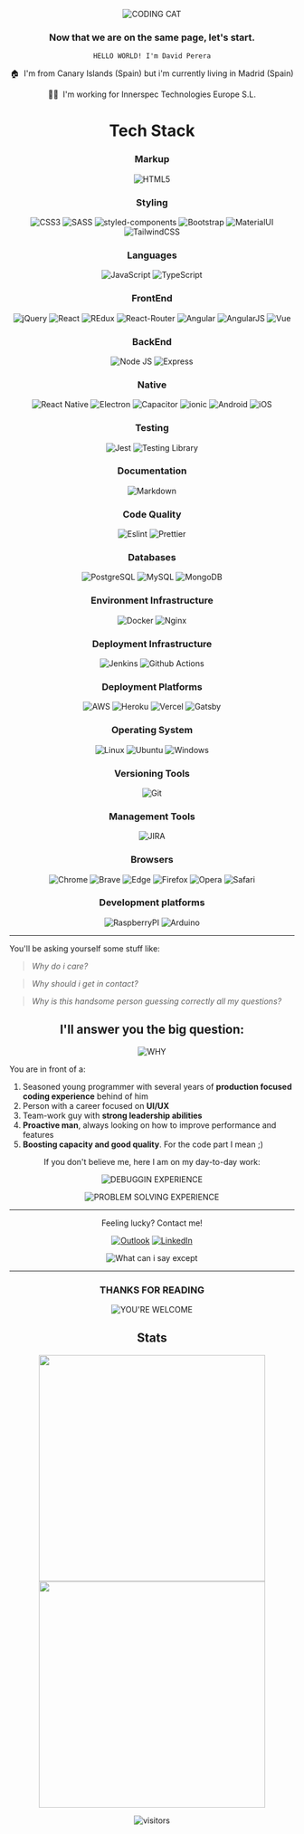
<div align="center">

![CODING CAT](https://media.giphy.com/media/JIX9t2j0ZTN9S/giphy.gif)

### Now that we are on the same page, let's start.

`HELLO WORLD! I'm David Perera`

:house:&nbsp; I'm from Canary Islands (Spain) but i'm currently living in Madrid (Spain)
  
:man_technologist:&nbsp; I'm working for Innerspec Technologies Europe S.L.

# Tech Stack

### Markup

![HTML5](https://img.shields.io/badge/HTML5-E34F26?style=for-the-badge&logo=html5&logoColor=white)

### Styling

![CSS3](https://img.shields.io/badge/CSS3-1572B6?style=for-the-badge&logo=css3&logoColor=white) ![SASS](https://img.shields.io/badge/Sass-CC6699?style=for-the-badge&logo=sass&logoColor=white) ![styled-components](https://img.shields.io/badge/styled--components-DB7093?style=for-the-badge&logo=styled-components&logoColor=white) ![Bootstrap](https://img.shields.io/badge/Bootstrap-563D7C?style=for-the-badge&logo=bootstrap&logoColor=white) ![MaterialUI](https://img.shields.io/badge/Material--UI-0081CB?style=for-the-badge&logo=material-ui&logoColor=white) ![TailwindCSS](https://img.shields.io/badge/Tailwind_CSS-38B2AC?style=for-the-badge&logo=tailwind-css&logoColor=white)

### Languages

![JavaScript](https://img.shields.io/badge/JavaScript-F7DF1E?style=for-the-badge&logo=javascript&logoColor=black) ![TypeScript](https://img.shields.io/badge/TypeScript-007ACC?style=for-the-badge&logo=typescript&logoColor=white)

### FrontEnd

![jQuery](https://img.shields.io/badge/jQuery-0769AD?style=for-the-badge&logo=jquery&logoColor=white)
![React](https://img.shields.io/badge/React-20232A?style=for-the-badge&logo=react&logoColor=61DAFB) ![REdux](https://img.shields.io/badge/Redux-593D88?style=for-the-badge&logo=redux&logoColor=white) ![React-Router](https://img.shields.io/badge/React_Router-CA4245?style=for-the-badge&logo=react-router&logoColor=white) ![Angular](https://img.shields.io/badge/Angular-DD0031?style=for-the-badge&logo=angular&logoColor=white) ![AngularJS](https://img.shields.io/badge/AngularJS-E23237?style=for-the-badge&logo=angularjs&logoColor=white) ![Vue](https://img.shields.io/badge/Vue.js-35495E?style=for-the-badge&logo=vue.js&logoColor=4FC08D)

### BackEnd

![Node JS](https://img.shields.io/badge/Node.js-43853D?style=for-the-badge&logo=node.js&logoColor=white) ![Express](https://img.shields.io/badge/Express.js-404D59?style=for-the-badge)

### Native

![React Native](https://img.shields.io/badge/React_Native-20232A?style=for-the-badge&logo=react&logoColor=61DAFB)
![Electron](https://img.shields.io/badge/-Electron-012f66?logo=electron&logoColor=white&style=for-the-badge) ![Capacitor](https://img.shields.io/badge/Capacitor-119EFF?style=for-the-badge&logo=Capacitor&logoColor=white)
![ionic](https://img.shields.io/badge/Ionic-3880FF?style=for-the-badge&logo=ionic&logoColor=white)
![Android](https://img.shields.io/badge/Android-3DDC84?style=for-the-badge&logo=android&logoColor=white)
![iOS](https://img.shields.io/badge/iOS-000000?style=for-the-badge&logo=ios&logoColor=white)

### Testing

![Jest](https://img.shields.io/badge/Jest-323330?style=for-the-badge&logo=Jest&logoColor=white)
![Testing Library](https://img.shields.io/badge/testing%20library-323330?style=for-the-badge&logo=testing-library&logoColor=red)

### Documentation

![Markdown](https://img.shields.io/badge/Markdown-000000?style=for-the-badge&logo=markdown&logoColor=white)

### Code Quality

![Eslint](https://img.shields.io/badge/eslint-3A33D1?style=for-the-badge&logo=eslint&logoColor=white)
![Prettier](https://img.shields.io/badge/prettier-1A2C34?style=for-the-badge&logo=prettier&logoColor=F7BA3E)

### Databases

![PostgreSQL](https://img.shields.io/badge/PostgreSQL-316192?style=for-the-badge&logo=postgresql&logoColor=white)
![MySQL](https://img.shields.io/badge/-MySQL-00618A?logo=mysql&logoColor=ffffff&style=for-the-badge)
![MongoDB](https://img.shields.io/badge/-MongoDB-3FA037?logo=mongodb&logoColor=white&style=for-the-badge)

### Environment Infrastructure

![Docker](https://img.shields.io/badge/-Docker-0db7ed?logo=docker&logoColor=white&style=for-the-badge)
![Nginx](https://img.shields.io/badge/-Nginx-009138?logo=nginx&logoColor=white&style=for-the-badge)

### Deployment Infrastructure

![Jenkins](https://img.shields.io/badge/Jenkins-D24939?style=for-the-badge&logo=Jenkins&logoColor=white)
![Github Actions](https://img.shields.io/badge/GitHub_Actions-2088FF?style=for-the-badge&logo=github-actions&logoColor=white)

### Deployment Platforms

![AWS](https://img.shields.io/badge/Amazon_AWS-232F3E?style=for-the-badge&logo=amazon-aws&logoColor=white)
![Heroku](https://img.shields.io/badge/Heroku-430098?style=for-the-badge&logo=heroku&logoColor=white)
![Vercel](https://img.shields.io/badge/Vercel-000000?style=for-the-badge&logo=vercel&logoColor=white)
![Gatsby](https://img.shields.io/badge/Gatsby-663399?style=for-the-badge&logo=gatsby&logoColor=white)

### Operating System

![Linux](https://img.shields.io/badge/Linux-FCC624?style=for-the-badge&logo=linux&logoColor=black) ![Ubuntu](https://img.shields.io/badge/Ubuntu-E95420?style=for-the-badge&logo=ubuntu&logoColor=white)
![Windows](https://img.shields.io/badge/Windows-0078D6?style=for-the-badge&logo=windows&logoColor=white)

### Versioning Tools

![Git](https://img.shields.io/badge/-Git-f34f29?logo=git&logoColor=white&style=for-the-badge)

### Management Tools

![JIRA](https://img.shields.io/badge/Jira-0052CC?style=for-the-badge&logo=Jira&logoColor=white)

### Browsers

![Chrome](https://img.shields.io/badge/Google_chrome-4285F4?style=for-the-badge&logo=Google-chrome&logoColor=white) ![Brave](https://img.shields.io/badge/Brave-FF1B2D?style=for-the-badge&logo=Brave&logoColor=white) ![Edge](https://img.shields.io/badge/Microsoft_Edge-0078D7?style=for-the-badge&logo=Microsoft-edge&logoColor=white)
![Firefox](https://img.shields.io/badge/Firefox_Browser-FF7139?style=for-the-badge&logo=Firefox-Browser&logoColor=white) ![Opera](https://img.shields.io/badge/Opera-FF1B2D?style=for-the-badge&logo=Opera&logoColor=white)
![Safari](https://img.shields.io/badge/Safari-FF1B2D?style=for-the-badge&logo=Safari&logoColor=white)

### Development platforms

![RaspberryPI](https://img.shields.io/badge/Raspberry%20Pi-A22846?style=for-the-badge&logo=Raspberry%20Pi&logoColor=white)
![Arduino](https://img.shields.io/badge/Arduino-00979D?style=for-the-badge&logo=Arduino&logoColor=white)

</div>

---

You'll be asking yourself some stuff like:

> _Why do i care?_

> _Why should i get in contact?_

> _Why is this handsome person guessing correctly all my questions?_

<div align="center">

## I'll answer you the big question:
![WHY](https://media.giphy.com/media/GfoDjZTiHuIU/giphy.gif)

</div>

You are in front of a:
1. Seasoned young programmer with several years of **production focused coding experience** behind of him
2. Person with a career focused on **UI/UX**
3. Team-work guy with **strong leadership abilities**
4. **Proactive man**, always looking on how to improve performance and features
5. **Boosting capacity and good quality**. For the code part I mean ;)

<div align="center">

If you don't believe me, here I am on my day-to-day work:

![DEBUGGIN EXPERIENCE](https://media.giphy.com/media/l3fZMMONXeOKRPGog/giphy.gif)

![PROBLEM SOLVING EXPERIENCE](https://media.giphy.com/media/4mk7fX5uf2q76/giphy.gif)

</div>

---

<div align="center">

Feeling lucky? Contact me!

[![Outlook](https://img.shields.io/badge/Microsoft_Outlook-0078D4?style=for-the-badge&logo=microsoft-outlook&logoColor=white)](davidpemo36@hotmail.com)
[![LinkedIn](https://img.shields.io/badge/LinkedIn-0077B5?style=for-the-badge&logo=linkedin&logoColor=white)](https://www.linkedin.com/in/pereradavid/)

![What can i say except](https://media.giphy.com/media/AQRapWCgC7dThyVEYb/giphy.gif)

<div>

---

### THANKS FOR READING
![YOU'RE WELCOME](https://media.giphy.com/media/3o6ozBNYRO2QXGRLnq/giphy.gif)

## <div align="center">Stats</div>

<div align="center">
  <img width="400px" src="https://github-readme-stats.vercel.app/api?username=elPandaFriki&custom_title=El+Panda+Friki%27s+Github+Stats&show_icons=true&hide_border=true&count_private=true&include_all_commits=true&bg_color=00000000&title_color=2e90ff&text_color=f0f0f0&icon_color=2bb389&cache_seconds=1000" />

  <img width="400px" src="https://github-readme-streak-stats.herokuapp.com/?user=elPandaFriki&background=00000000&hide_border=true&stroke=878787&ring=2e90ff&fire=2e90ff&currStreakNum=f0f0f0&sideNums=f0f0f0&currStreakLabel=2bb389&sideLabels=2bb389&dates=dedede" />
  
![visitors](https://visitor-badge.glitch.me/badge?page_id=elPandaFriki.elPandaFriki)
</div>
